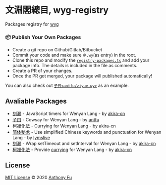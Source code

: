 # 文淵閣總目, wyg-registry

Packages registry for [wyg](https://github.com/wenyan-lang/wyg)

### 📦 Publish Your Own Packages

- Create a git repo on Github/Gitlab/Bitbucket
- Commit your code and make sure `序.wy`(as entry) in the root.
- Clone this repo and modify the [`registry-packages.ts`](https://github.com/wenyan-lang/wyg-registry/blob/master/registry-packages.ts) and add your package info. The details is included in the file as comments.
- Create a PR of your changes.
- Once the PR got merged, your package will published automatically!

You can also check out [`子曰<antfu/ziyue-wy>`](https://github.com/antfu/ziyue-wy) as an example.

## Avaliable Packages

<!--GENERATED_DO_NOT_MODIFY-->
<!--package_list_start-->

- [刻漏](https://github.com/akira-cn/kelou-wy/tree/master) - JavaScript timers for Wenyan Lang - by [akira-cn](https://github.com/akira-cn)
- [子曰](https://github.com/antfu/ziyue-wy/tree/master) - Cowsay for Wenyan Lang - by [antfu](https://github.com/antfu)
- [柯裡化法](https://github.com/akira-cn/currying-wy/tree/master) - Currying for Wenyan Lang - by [akira-cn](https://github.com/akira-cn)
- [简体秘术](https://github.com/lymslive/wyg-packages/tree/jiantihua) - Use simplified Chinese keywords and punctuation for Wenyan Lang - by [lymslive](https://github.com/lymslive/wyg-packages)
- [刻漏](https://github.com/akira-cn/kelou-wy/tree/master) - Wrap setTimeout and setInterval for Wenyan Lang - by [akira-cn](https://github.com/akira-cn)
- [柯裡化法](https://github.com/akira-cn/currying-wy/tree/master) - Provide [currying](https://en.wikipedia.org/wiki/Currying) for Wenyan Lang - by [akira-cn](https://github.com/akira-cn)

<!--package_list_end-->

## License

[MIT License](https://github.com/wenyan-lang/wyg-registry/blob/master/LICENSE) © 2020 [Anthony Fu](https://github.com/antfu)
